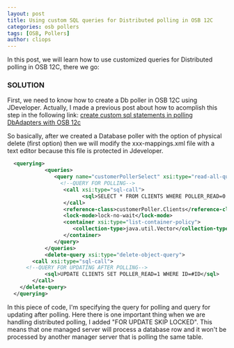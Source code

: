```yaml
---
layout: post
title: Using custom SQL queries for Distributed polling in OSB 12C
categories: osb pollers
tags: [OSB, Pollers]
author: cliops
---
```

In this post, we will learn how to use customized queries for Distributed polling in OSB 12C, there we go:

### SOLUTION  ###

First, we need to know how to create a Db poller in OSB 12C using JDeveloper. Actually, I made a previous post about how to acomplish this step in the following link:
[create custom sql statements in polling DbAdapters with OSB 12c](http://blog.sysco.no/osb/create-custom-sql-statements-pollers-OSB-12c/)

So basically, after we created a Database poller with the option of physical delete (first option) then we will modify the xxx-mappings.xml file with a text editor because this file is protected in Jdeveloper.

```xml
  <querying>
            <queries>
               <query name="customerPollerSelect" xsi:type="read-all-query">
                 <!--QUERY FOR POLLING-->
                  <call xsi:type="sql-call">
                        <sql>SELECT * FROM CLIENTS WHERE POLLER_READ=0 AND TIMESTAMP &lt;= SYSDATE FOR UPDATE SKIP LOCKED</sql>
                  </call>
                  <reference-class>customerPoller.Clients</reference-class>
                  <lock-mode>lock-no-wait</lock-mode>
                  <container xsi:type="list-container-policy">
                     <collection-type>java.util.Vector</collection-type>
                  </container>
               </query>
            </queries>
            <delete-query xsi:type="delete-object-query">
		<call xsi:type="sql-call">
      <!--QUERY FOR UPDATING AFTER POLLING-->
			<sql>UPDATE CLIENTS SET POLLER_READ=1 WHERE ID=#ID</sql>
		</call>
	</delete-query>
  </querying>
```

In this piece of code, I'm specifying the query for polling and query for updating after polling. Here there is one important thing when we are handling distributed polling, I added "FOR UPDATE SKIP LOCKED". This means that one managed server will process a database row and it won't be processed by another manager server that is polling the same table.
